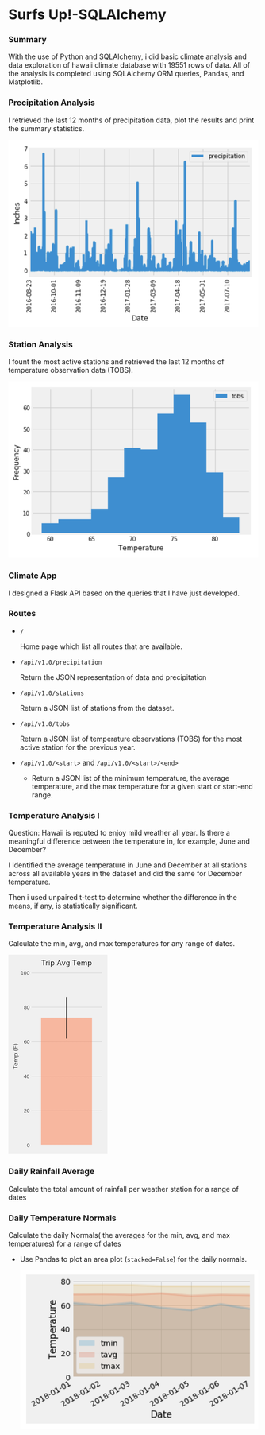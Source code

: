 # Surfs Up!-SQLAlchemy

### Summary

With the use of Python and SQLAlchemy, i did basic climate analysis and data exploration of hawaii climate database with 19551 rows of data. All of the analysis is completed using SQLAlchemy ORM queries, Pandas, and Matplotlib.

### Precipitation Analysis

I retrieved the last 12 months of precipitation data, plot the results and print the summary statistics.

  ![precipitation](images/precipitation.png)


### Station Analysis

I fount the most active stations and retrieved the last 12 months of temperature observation data (TOBS).

  ![station-histogram](images/station-histogram.png)
  

### Climate App
I designed a Flask API based on the queries that I have just developed.

### Routes

* `/`

  Home page which list all routes that are available.

* `/api/v1.0/precipitation`

   Return the JSON representation of data and precipitation

* `/api/v1.0/stations`

   Return a JSON list of stations from the dataset.

* `/api/v1.0/tobs`
 
  Return a JSON list of temperature observations (TOBS) for the most active station for the previous year.

* `/api/v1.0/<start>` and `/api/v1.0/<start>/<end>`

  * Return a JSON list of the minimum temperature, the average temperature, and the max temperature for a given start or start-end range.

### Temperature Analysis I

Question: Hawaii is reputed to enjoy mild weather all year. Is there a meaningful difference between the temperature in, for example, June and December?

I Identified the average temperature in June and December at all stations across all available years in the dataset and did the same for December temperature.

Then i used unpaired t-test to determine whether the difference in the means, if any, is statistically significant. 

### Temperature Analysis II

Calculate the min, avg, and max temperatures for any range of dates.

   ![temperature](images/temperature.png)

### Daily Rainfall Average

Calculate the total amount of rainfall per weather station for a range of dates


### Daily Temperature Normals

Calculate the daily Normals( the averages for the min, avg, and max temperatures) for a range of dates

* Use Pandas to plot an area plot (`stacked=False`) for the daily normals.

  ![daily-normals](images/daily-normals.png)

